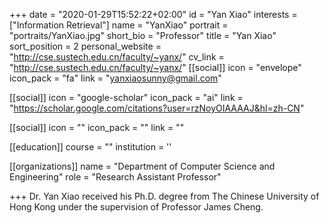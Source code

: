 +++
date = "2020-01-29T15:52:22+02:00"
id = "Yan Xiao"
interests = ["Information Retrieval"]
name = "YanXiao"
portrait = "portraits/YanXiao.jpg"
short_bio = "Professor"
title = "Yan Xiao"
sort_position = 2
personal_website = "http://cse.sustech.edu.cn/faculty/~yanx/"
cv_link = "http://cse.sustech.edu.cn/faculty/~yanx/"
[[social]]
    icon = "envelope"
    icon_pack = "fa"
    link = "yanxiaosunny@gmail.com"

[[social]]
    icon = "google-scholar"
    icon_pack = "ai"
    link = "https://scholar.google.com/citations?user=rzNoyOIAAAAJ&hl=zh-CN"

[[social]]
    icon = ""
    icon_pack = ""
    link = ""

[[education]]
    course = ""
    institution = ''
 

[[organizations]]
    name = "Department of Computer Science and Engineering"
    role = "Research Assistant Professor"

+++
Dr. Yan Xiao received his Ph.D. degree from The Chinese University of Hong Kong under the supervision of Professor James Cheng.
